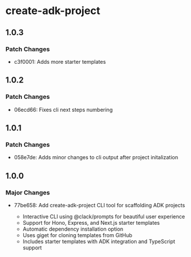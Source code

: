 # create-adk-project

## 1.0.3

### Patch Changes

- c3f0001: Adds more starter templates

## 1.0.2

### Patch Changes

- 06ecd66: Fixes cli next steps numbering

## 1.0.1

### Patch Changes

- 058e7de: Adds minor changes to cli output after project initalization

## 1.0.0

### Major Changes

- 77be658: Add create-adk-project CLI tool for scaffolding ADK projects

  - Interactive CLI using @clack/prompts for beautiful user experience
  - Support for Hono, Express, and Next.js starter templates
  - Automatic dependency installation option
  - Uses giget for cloning templates from GitHub
  - Includes starter templates with ADK integration and TypeScript support
